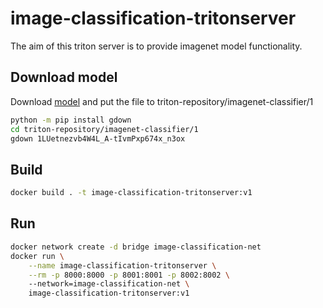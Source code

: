 # image-classification-tritonserver

The aim of this triton server is to provide imagenet model functionality.

## Download model

Download [model](https://drive.google.com/file/d/1LUetnezvb4W4L_A-tIvmPxp674x_n3ox/view?usp=sharing) and put the file to triton-repository/imagenet-classifier/1

```bash
python -m pip install gdown
cd triton-repository/imagenet-classifier/1
gdown 1LUetnezvb4W4L_A-tIvmPxp674x_n3ox
```

## Build

```bash
docker build . -t image-classification-tritonserver:v1
```

## Run

```bash
docker network create -d bridge image-classification-net
docker run \
    --name image-classification-tritonserver \
    --rm -p 8000:8000 -p 8001:8001 -p 8002:8002 \ 
    --network=image-classification-net \
    image-classification-tritonserver:v1
```

